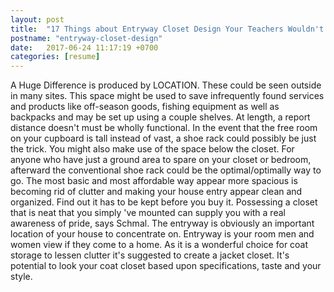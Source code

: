 ```yaml
---
layout: post
title:  "17 Things about Entryway Closet Design Your Teachers Wouldn't Tell You"
postname: "entryway-closet-design"
date:   2017-06-24 11:17:19 +0700
categories: [resume]
---
```

A Huge Difference is produced by LOCATION. These could be seen outside in many sites. This space might be used to save infrequently found services and products like off-season goods, fishing equipment as well as backpacks and may be set up using a couple shelves. At length, a report distance doesn't must be wholly functional. In the event that the free room on your cupboard is tall instead of vast, a shoe rack could possibly be just the trick. You might also make use of the space below the closet. For anyone who have just a ground area to spare on your closet or bedroom, afterward the conventional shoe rack could be the optimal/optimally way to go. The most basic and most affordable way appear more spacious is becoming rid of clutter and making your house entry appear clean and organized. Find out it has to be kept before you buy it. Possessing a closet that is neat that you simply 've mounted can supply you with a real awareness of pride, says Schmal. The entryway is obviously an important location of your house to concentrate on. Entryway is your room men and women view if they come to a home. As it is a wonderful choice for coat storage to lessen clutter it's suggested to create a jacket closet. It's potential to look your coat closet based upon specifications, taste and your style.
